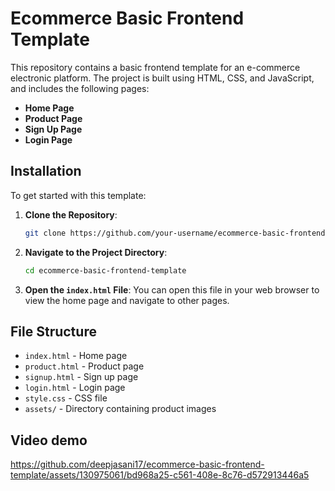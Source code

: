 # Ecommerce Basic Frontend Template

This repository contains a basic frontend template for an e-commerce electronic platform. The project is built using HTML, CSS, and JavaScript, and includes the following pages:

- **Home Page**
- **Product Page**
- **Sign Up Page**
- **Login Page**

## Installation

To get started with this template:

1. **Clone the Repository**:
    ```bash
    git clone https://github.com/your-username/ecommerce-basic-frontend-template.git
    ```
2. **Navigate to the Project Directory**:
    ```bash
    cd ecommerce-basic-frontend-template
    ```
3. **Open the `index.html` File**: You can open this file in your web browser to view the home page and navigate to other pages.

## File Structure

- `index.html` - Home page
- `product.html` - Product page
- `signup.html` - Sign up page
- `login.html` - Login page
- `style.css` - CSS file
- `assets/` - Directory containing product images

## Video demo

https://github.com/deepjasani17/ecommerce-basic-frontend-template/assets/130975061/bd968a25-c561-408e-8c76-d572913446a5
